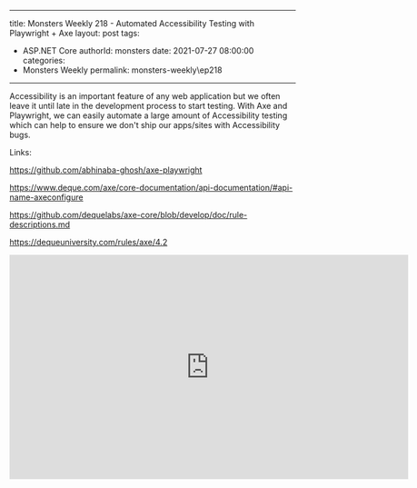 
---
title: Monsters Weekly 218 -  Automated Accessibility Testing with Playwright + Axe
layout: post
tags: 
  - ASP.NET Core
authorId: monsters
date: 2021-07-27 08:00:00
categories:
  - Monsters Weekly
permalink: monsters-weekly\ep218
---

Accessibility is an important feature of any web application but we often leave it until late in the development process to start testing. With Axe and Playwright, we can easily automate a large amount of Accessibility testing which can help to ensure we don't ship our apps/sites with Accessibility bugs.

Links:

https://github.com/abhinaba-ghosh/axe-playwright

https://www.deque.com/axe/core-documentation/api-documentation/#api-name-axeconfigure

https://github.com/dequelabs/axe-core/blob/develop/doc/rule-descriptions.md

https://dequeuniversity.com/rules/axe/4.2

<iframe width="702" height="395" src="https://www.youtube.com/embed/m2ouoDx8_wI" frameborder="0" allow="accelerometer; autoplay; encrypted-media; gyroscope; picture-in-picture" allowfullscreen></iframe>
